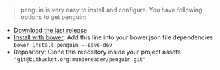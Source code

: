 > penguin is very easy to install and configure. You have following options to get penguin:

* [Download the last release](https://github.com/bq/penguin/releases/tag/v0.2.2)
* [Install with bower](http://bower.io/): Add this line into your bower.json file dependencies `bower install penguin --save-dev`
* Repository: Clone this repository inside your project assets `"git@bitbucket.org:mundoreader/penguin.git"`
